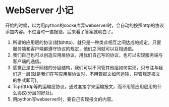 # WebServer 小记

开始的时候，以为用python的socke库弄webserver时，会自动的按照http的协议添加内容。不过当时一直报错，后来看了答案就明白了。



1. 所谓的应用层的协议(就如http)，就只是一种类此相互之间达成的规定，只要服务端和客户端都遵守协议的规定，他们之间就可以互相通信。
2. 我们自己也可以创造应用层协议，用我们自己写的协议，也可以实现服务端与客户端的通信。
3. 感觉正是由于网络的分层结构，我们可以不同管其他层如何实现，只专注与我们这一层(就是我们在写应用层协议时，不用管报文如何运输，只管规定报文的格式即可)。
4. Tcp和Udp等的运输层协议，通过套接字来运输报文，而不用管应用层用的什么协议(分层的好处)。
5. 用python写webserver时，要自己实现报文的内容。